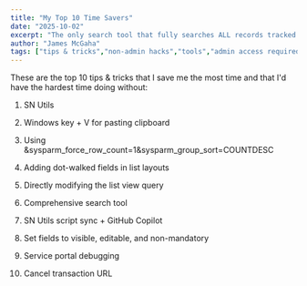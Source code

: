 ```yaml
---
title: "My Top 10 Time Savers"
date: "2025-10-02"
excerpt: "The only search tool that fully searches ALL records tracked by update sets to make sure that no matching records are missed."
author: "James McGaha"
tags: ["tips & tricks","non-admin hacks","tools","admin access required","development"]
---
```


These are the top 10 tips & tricks that I save me the most time and that I'd have the hardest time doing without:

1. SN Utils

2. Windows key + V for pasting clipboard

3. Using &sysparm_force_row_count=1&sysparm_group_sort=COUNTDESC

4. Adding dot-walked fields in list layouts

5. Directly modifying the list view query

6. Comprehensive search tool

7. SN Utils script sync + GitHub Copilot

8. Set fields to visible, editable, and non-mandatory

9. Service portal debugging

10. Cancel transaction URL
